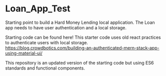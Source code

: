 # Loan_App_Test
Starting point to build a Hard Money Lending local application.
The Loan app needs to have user authentication and a local storage.

Starting code can be found here!
This starter code uses old react practices to authenticate users with local storage.
https://blog.crowdbotics.com/building-an-authenticated-mern-stack-app-using-material-ui/

This repository is an updated version of the starting code but using ES6 standards 
and functional components. 


